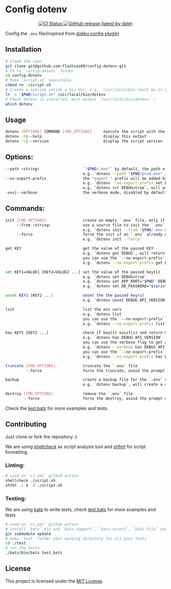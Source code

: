 # Config dotenv

<p align="center">
    <a href="https://github.com/flashios09/config-dotenv/actions/workflows/ci.yml" target="_blank">
        <img src="https://github.com/flashios09/config-dotenv/actions/workflows/ci.yml/badge.svg" alt="CI Status">
    </a>
    <a href="https://github.com/flashios09/config-dotenv/releases/latest" target="_blank">
        <img alt="GitHub release (latest by date)" src="https://img.shields.io/github/v/release/flashios09/config-dotenv">
    </a>
</p>

Config the `.env` file(inspired from [dokku config plugin](https://github.com/dokku/dokku/blob/a308ff65464dce6ce1bb709e3afddd7066e77381/plugins/config/commands))

## Installation
```bash
# Clone the repo
git clone git@github.com:flashios09/config-dotenv.git
# CD to `config-dotenv` folder
cd config-dotenv
# Make `script.sh` executable
chmod +x ./script.sh
# Create a symlink inside a bin dir, e.g. `/usr/local/bin`(must be in your path)
ln -s "$PWD/script.sh" /usr/local/bin/dotenv
# Check dotenv is installed, must output `/usr/local/bin/dotenv` !
which dotenv
```

## Usage
```bash
dotenv [OPTIONS] COMMAND [CMD_OPTIONS]     execute the script with the specified command and/or options
dotenv -h|--help                           display this output
dotenv -v|--version                        display the script version
```
## Options:
```bash
--path <string>                   `"$PWD/.env"` by default, the path of the `.env` file
                                  e.g. `dotenv --path "$PWD/prod.env" init`
--no-export-prefix                the "export " prefix will be added by default, use `--no-export-prefix` to disable it
                                  e.g. `dotenv --no-export-prefix set DEBUG=true`, will write `DEBUG=true`
                                  e.g. `dotenv set DEBUG=true`, will write `export DEBUG=true`
-vvv|--verbose                    the verbose mode, disabled by default, use `-vvv` or `--verbose` to enable it
```
## Commands:
```bash
init [CMD_OPTIONS]                create an empty `.env` file, only if `.env` not already exists
     --from <string>              use a source file to init the `.env` file, only if `.env` not already exists
                                  e.g. `dotenv init --from "$PWD/.env.default"`
     --force                      force the init if an `.env` already exist, a backup for the existent file will be created
                                  e.g. `dotenv init --force`

get KEY                           get the value of the passed KEY
                                  e.g. `dotenv get DEBUG`, will return the value of the DEBUG env var
                                  you can use the `--no-export-prefix` to get the value without "export "
                                  e.g. `dotenv --no-export-prefix get DEBUG`

set KEY1=VALUE1 [KEY2=VALUE2 ...] set the value of the passed key(s)
                                  e.g. `dotenv set DEBUG=true`
                                  e.g. `dotenv set APP_ROOT="$PWD" DEBUG=true API_VERSION="v1"`
                                  e.g. `dotenv set DB_PASSWORD="$(printenv APP_DB_PASSWORD)" APP_ROOT="$PWD" API_VERSION="v1"`

unset KEY1 [KEY2 ...]             unset the the passed key(s)
                                  e.g. `dotenv unset DEBUG API_VERSION`

list                              list the env vars
                                  e.g. `dotenv list`
                                  you can use the `--no-export-prefix` to list only the vars without "export "
                                  e.g. `dotenv --no-export-prefix list`

has KEY1 [KEY2 ...]               check if key(s) exist(s) and return 0 or 1
                                  e.g. `dotenv has DEBUG API_VERSION`
                                  you can use the verbose flag to get a success or error message
                                  e.g. `dotenv --verbose has DEBUG API_VERSION`
                                  you can use the `--no-export-prefix` to check only the key(s) without "export "
                                  e.g. `dotenv --no-export-prefix has DEBUG API_VERSION`

truncate [CMD_OPTIONS]            truncate the `.env` file
         --force                  force the truncate, avoid the prompt message

backup                            create a backup file for the `.env` using this format `<env_file_name>-<now>.bak`
                                  e.g. `dotenv backup`, will create a copy from `.env` named `.env-20221125192400.bak`

destroy [CMD_OPTIONS]             remove the `.env` file
        --force                   force the destroy, avoid the prompt message
```
Check the [test.bats](test/test.bats) for more examples and tests.

## Contributing
Just clone or fork the repository :)

We are using [shellcheck](https://github.com/koalaman/shellcheck) as script analysis tool and [shfmt](https://github.com/patrickvane/shfmt) for script formatting.

### Linting:
```bash
# used on `ci.yml` github action
shellcheck ./script.sh
shfmt -i 4 -d ./script.sh
```
### Testing:
We are using [bats](https://bats-core.readthedocs.io/en/stable/) to write tests, check [test.bats](test/test.bats) for more examples and tests.
```bash
# used on `ci.yml` github action
# install `bats` bin and `bats-support`, `bats-assert`, `bats-file` submodules
git submodule update
# make `test` folder your working directory for all your tests
cd ./test
# run the tests
./bats/bin/bats test.bats
```

## License
 This project is licensed under the [MIT License](LICENSE.md).